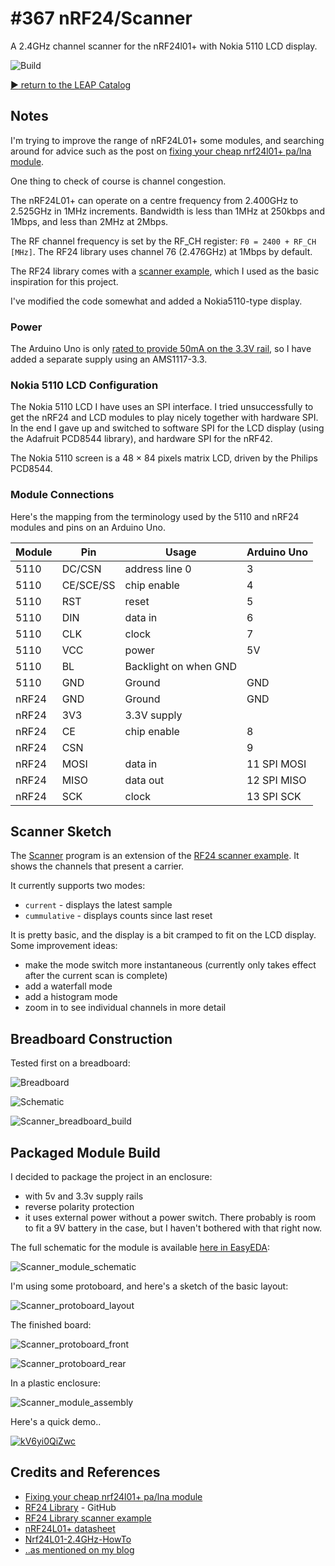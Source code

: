 # #367 nRF24/Scanner

A 2.4GHz channel scanner for the nRF24l01+ with Nokia 5110 LCD display.

![Build](./assets/Scanner_build.jpg?raw=true)

[:arrow_forward: return to the LEAP Catalog](http://leap.tardate.com)

## Notes

I'm trying to improve the range of nRF24L01+ some modules, and searching around for advice
such as the post on [fixing your cheap nrf24l01+ pa/lna module](http://blog.blackoise.de/2016/02/fixing-your-cheap-nrf24l01-palna-module/).

One thing to check of course is channel congestion.

The nRF24L01+ can operate on a centre frequency from 2.400GHz to 2.525GHz in 1MHz increments.
Bandwidth is less than 1MHz at 250kbps and 1Mbps, and less than 2MHz at 2Mbps.

The RF channel frequency is set by the RF_CH register: `F0 = 2400 + RF_CH [MHz]`.
The RF24 library uses channel 76 (2.476GHz) at 1Mbps by default.

The RF24 library comes with a [scanner example](https://github.com/maniacbug/RF24/tree/master/examples/scanner),
which I used as the basic inspiration for this project.

I've modified the code somewhat and added a Nokia5110-type display.

### Power

The Arduino Uno is only [rated to provide 50mA on the 3.3V rail](https://store.arduino.cc/usa/arduino-uno-rev3),
so I have added a separate supply using an AMS1117-3.3.

### Nokia 5110 LCD Configuration

The Nokia 5110 LCD I have uses an SPI interface. I tried unsuccessfully to get
the nRF24 and LCD modules to play nicely together with hardware SPI. In the end I gave up
and switched to software SPI for the LCD display (using the Adafruit PCD8544 library), and hardware SPI for the nRF42.

The Nokia 5110 screen is a 48 × 84 pixels matrix LCD, driven by the Philips PCD8544.

### Module Connections

Here's the mapping from the terminology used by the 5110 and nRF24 modules and pins on an Arduino Uno.

| Module | Pin       | Usage                 | Arduino Uno |
|--------|-----------|-----------------------|-------------|
| 5110   | DC/CSN    | address line 0        | 3           |
| 5110   | CE/SCE/SS | chip enable           | 4           |
| 5110   | RST       | reset                 | 5           |
| 5110   | DIN       | data in               | 6           |
| 5110   | CLK       | clock                 | 7           |
| 5110   | VCC       | power                 | 5V          |
| 5110   | BL        | Backlight on when GND |             |
| 5110   | GND       | Ground                | GND         |
| nRF24  | GND       | Ground                | GND         |
| nRF24  | 3V3       | 3.3V supply           |             |
| nRF24  | CE        | chip enable           |  8          |
| nRF24  | CSN       |                       |  9          |
| nRF24  | MOSI      | data in               | 11 SPI MOSI |
| nRF24  | MISO      | data out              | 12 SPI MISO |
| nRF24  | SCK       | clock                 | 13 SPI SCK  |


## Scanner Sketch

The [Scanner](./Scanner.ino) program is an extension of the
[RF24 scanner example](https://github.com/maniacbug/RF24/tree/master/examples/scanner).
It shows the channels that present a carrier.

It currently supports two modes:

* `current` - displays the latest sample
* `cummulative` - displays counts since last reset

It is pretty basic, and the display is a bit cramped to fit on the LCD display. Some improvement ideas:

* make the mode switch more instantaneous (currently only takes effect after the current scan is complete)
* add a waterfall mode
* add a histogram mode
* zoom in to see individual channels in more detail


## Breadboard Construction

Tested first on a breadboard:

![Breadboard](./assets/Scanner_bb.jpg?raw=true)

![Schematic](./assets/Scanner_schematic.jpg?raw=true)

![Scanner_breadboard_build](./assets/Scanner_breadboard_build.jpg?raw=true)

## Packaged Module Build

I decided to package the project in an enclosure:

* with 5v and 3.3v supply rails
* reverse polarity protection
* it uses external power without a power switch. There probably is room to fit a 9V battery in the case, but I haven't bothered with that right now.

The full schematic for the module is available [here in EasyEDA](https://easyeda.com/tardate/nRF24_Scanner-e9a2e8c26cc2477ca40301a6f788408e):

![Scanner_module_schematic](./assets/Scanner_module_schematic.png?raw=true)


I'm using some protoboard, and here's a sketch of the basic layout:

![Scanner_protoboard_layout](./assets/Scanner_protoboard_layout.jpg?raw=true)

The finished board:

![Scanner_protoboard_front](./assets/Scanner_protoboard_front.jpg?raw=true)

![Scanner_protoboard_rear](./assets/Scanner_protoboard_rear.jpg?raw=true)

In a plastic enclosure:

![Scanner_module_assembly](./assets/Scanner_module_assembly.jpg?raw=true)


Here's a quick demo..

[![kV6yi0QiZwc](http://img.youtube.com/vi/kV6yi0QiZwc/0.jpg)](http://www.youtube.com/watch?v=kV6yi0QiZwc)


## Credits and References
* [Fixing your cheap nrf24l01+ pa/lna module](http://blog.blackoise.de/2016/02/fixing-your-cheap-nrf24l01-palna-module/)
* [RF24 Library](https://github.com/maniacbug/RF24) - GitHub
* [RF24 Library scanner example](https://github.com/maniacbug/RF24/tree/master/examples/scanner)
* [nRF24L01+ datasheet](http://www.nordicsemi.com/eng/content/download/2726/34069/file/nRF24L01P_Product_Specification_1_0.pdf)
* [Nrf24L01-2.4GHz-HowTo](http://arduino-info.wikispaces.com/Nrf24L01-2.4GHz-HowTo)
* [..as mentioned on my blog](http://blog.tardate.com/2018/01/leap367-nrf24-scanner.html)
